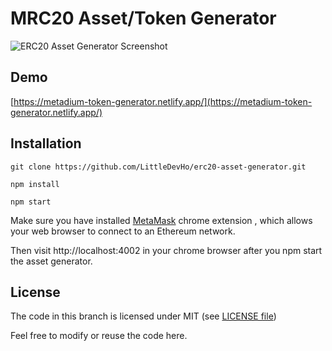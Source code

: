 <!--
  Title: Metadium MRC20 Asset Generator
  Description: An metadium MRC20 token generator, issue your own token on Metadium Mainnet with just a few clicks.
  Author: Cyber G
  Keywords: Metadium, MRC20, token, asset, web3js, MetaMask
  -->
# MRC20 Asset/Token Generator

![ERC20 Asset Generator Screenshot](https://i.imgur.com/ZZZP7PS.png)

## Demo
[https://metadium-token-generator.netlify.app/](https://metadium-token-generator.netlify.app/)

## Installation

`git clone https://github.com/LittleDevHo/erc20-asset-generator.git`

`npm install`

`npm start`

Make sure you have installed [MetaMask](https://chrome.google.com/webstore/detail/metamask/nkbihfbeogaeaoehlefnkodbefgpgknn?hl=en) chrome extension , which
                                                                                                                                                                    allows your web browser to connect to an Ethereum network.

Then visit http://localhost:4002 in your chrome browser after you npm start the asset generator.

## License

The code in this branch is licensed under MIT (see [LICENSE file](https://github.com/sthnaqvi/erc20-asset-generator/blob/master/LICENSE))

Feel free to modify or reuse the code here.
